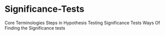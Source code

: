 # Significance-Tests

Core Terminologies<n>
Steps in Hypothesis Testing
Significance Tests 
Ways Of Finding the Significance tests 
